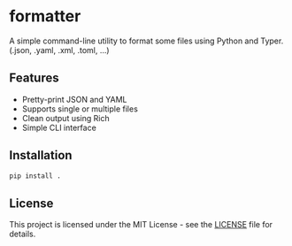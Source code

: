 # formatter

A simple command-line utility to format some files using Python and Typer. (.json, .yaml, .xml, .toml, ...)

## Features
- Pretty-print JSON and YAML
- Supports single or multiple files
- Clean output using Rich
- Simple CLI interface

## Installation
```bash
pip install .
```

## License
This project is licensed under the MIT License - see the [LICENSE](./LICENSE) file for details.